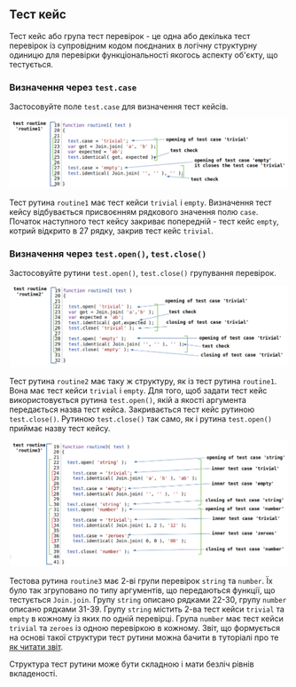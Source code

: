 ## Тест кейс

Тест кейс або група тест перевірок - це одна або декілька тест перевірок із супровідним кодом поєднаних в логічну структурну одиницю для перевірки функціональності якогось аспекту об'єкту, що тестується.

### Визначення через `test.case`

Застосовуйте поле `test.case` для визначення тест кейсів.

![test.case.simple](../../images/test.case.simple.png)

Тест рутина `routine1` має тест кейси `trivial` i `empty`. Визначення тест кейсу відбувається присвоєнням рядкового значення полю `case`. Початок наступного тест кейсу закриває попередній - тест кейс `empty`, котрий відкрито в 27 рядку, закрив тест кейс `trivial`.

### Визначення через `test.open()`, `test.close()`

Застосовуйте рутини `test.open()`, `test.close()` групування перевірок.

![test.case.open1](../../images/test.case.open1.png)

Тест рутина `routine2` має таку ж структуру, як із тест рутина `routine1`. Вона має тест кейси `trivial` i `empty`. Для того, щоб задати тест кейс використовується рутина `test.open()`, якій а якості аргумента передається назва тест кейса. Закривається тест кейс рутиною `test.close()`. Рутиною `test.close()` так само, як і рутина `test.open()` приймає назву тест кейсу.

![test.case.open2](../../images/test.case.open2.png)

Тестова рутина `routine3` має 2-ві групи перевірок `string` та `number`. Їх було так згруповано по типу аргументів, що передаються функції, що тестується `Join.join`. Групу `string` описано рядками 22-30, групу `number` описано рядками 31-39. Групу `string` містить 2-ва тест кейси `trivial` та `empty` в кожному із яких по одній перевірці. Група `number` має тест кейси `trivial` та `zeroes` із одною перевіркою в кожному. Звіт, що формується на основі такої структури тест рутини можна бачити в туторіалі про те [як читати звіт](Report.md).

Структура тест рутини може бути складною і мати безліч рівнів вкладеності<!-- nedsting -->.
